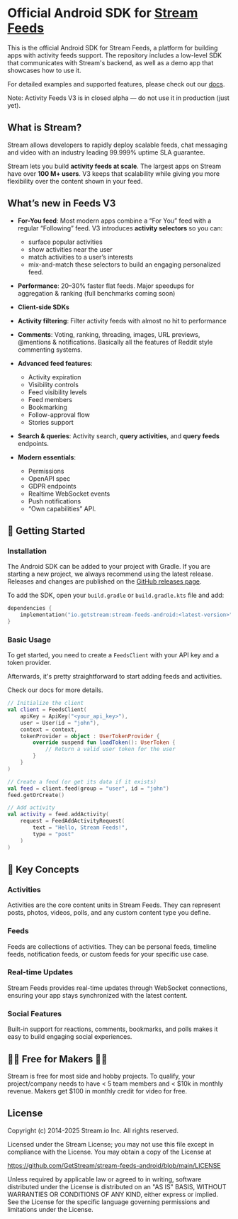# Official Android SDK for [Stream Feeds](https://getstream.io/activity-feeds/)

This is the official Android SDK for Stream Feeds, a platform for building apps with activity feeds support. The
repository includes a low-level SDK that communicates with Stream's backend, as well as a demo app that showcases how to
use it.

For detailed examples and supported features, please check out
our [docs](https://getstream.io/activity-feeds/docs/android/).

Note: Activity Feeds V3 is in closed alpha — do not use it in production (just yet).

## What is Stream?

Stream allows developers to rapidly deploy scalable feeds, chat messaging and video with an industry leading 99.999%
uptime SLA guarantee.

Stream lets you build **activity feeds at scale**. The largest apps on Stream have over **100 M+ users**.
V3 keeps that scalability while giving you more flexibility over the content shown in your feed.

## What’s new in Feeds V3

- **For-You feed**: Most modern apps combine a “For You” feed with a regular “Following” feed. V3 introduces **activity
  selectors** so you can:
    - surface popular activities
    - show activities near the user
    - match activities to a user’s interests
    - mix-and-match these selectors to build an engaging personalized feed.

- **Performance**: 20–30% faster flat feeds. Major speedups for aggregation & ranking (full benchmarks coming soon)

- **Client-side SDKs**

- **Activity filtering**: Filter activity feeds with almost no hit to performance

- **Comments**: Voting, ranking, threading, images, URL previews, @mentions & notifications. Basically all the features
  of Reddit style commenting systems.

- **Advanced feed features**:
    - Activity expiration
    - Visibility controls
    - Feed visibility levels
    - Feed members
    - Bookmarking
    - Follow-approval flow
    - Stories support

- **Search & queries**: Activity search, **query activities**, and **query feeds** endpoints.

- **Modern essentials**:
    - Permissions
    - OpenAPI spec
    - GDPR endpoints
    - Realtime WebSocket events
    - Push notifications
    - “Own capabilities” API.

## 🚀 Getting Started

### Installation

The Android SDK can be added to your project with Gradle. If you are starting a new project, we always recommend using
the latest release. Releases and changes are published on the
[GitHub releases page](https://github.com/GetStream/stream-feeds-android/releases).

To add the SDK, open your `build.gradle` or `build.gradle.kts` file and add:

```kotlin
dependencies {
    implementation("io.getstream:stream-feeds-android:<latest-version>")
}
```
### Basic Usage

To get started, you need to create a `FeedsClient` with your API key and a token provider.

Afterwards, it's pretty straightforward to start adding feeds and activities.

Check our docs for more details.

```kotlin
// Initialize the client
val client = FeedsClient(
    apiKey = ApiKey("<your_api_key>"),
    user = User(id = "john"),
    context = context,
    tokenProvider = object : UserTokenProvider {
        override suspend fun loadToken(): UserToken {
            // Return a valid user token for the user
        }
    }
)

// Create a feed (or get its data if it exists)
val feed = client.feed(group = "user", id = "john")
feed.getOrCreate()

// Add activity
val activity = feed.addActivity(
    request = FeedAddActivityRequest(
        text = "Hello, Stream Feeds!",
        type = "post"
    )
)
```

## 📖 Key Concepts

### Activities

Activities are the core content units in Stream Feeds. They can represent posts, photos, videos, polls, and any custom
content type you define.

### Feeds

Feeds are collections of activities. They can be personal feeds, timeline feeds, notification feeds, or custom feeds for
your specific use case.

### Real-time Updates

Stream Feeds provides real-time updates through WebSocket connections, ensuring your app stays synchronized with the
latest content.

### Social Features

Built-in support for reactions, comments, bookmarks, and polls makes it easy to build engaging social experiences.

## 👩‍💻 Free for Makers 👨‍💻

Stream is free for most side and hobby projects. To qualify, your project/company needs to have < 5 team members
and < $10k in monthly revenue. Makers get $100 in monthly credit for video for free.

## License

Copyright (c) 2014-2025 Stream.io Inc. All rights reserved.

Licensed under the Stream License;
you may not use this file except in compliance with the License.
You may obtain a copy of the License at

https://github.com/GetStream/stream-feeds-android/blob/main/LICENSE

Unless required by applicable law or agreed to in writing, software
distributed under the License is distributed on an "AS IS" BASIS,
WITHOUT WARRANTIES OR CONDITIONS OF ANY KIND, either express or implied.
See the License for the specific language governing permissions and
limitations under the License.
